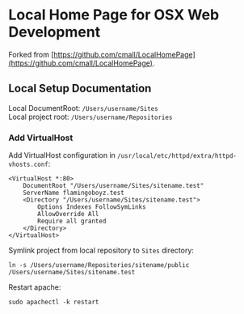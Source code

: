 # Local Home Page for OSX Web Development

Forked from [https://github.com/cmall/LocalHomePage](https://github.com/cmall/LocalHomePage).

## Local Setup Documentation

Local DocumentRoot: `/Users/username/Sites`  
Local project root: `/Users/username/Repositories`

### Add VirtualHost

Add VirtualHost configuration in `/usr/local/etc/httpd/extra/httpd-vhosts.conf`:

```
<VirtualHost *:80>
    DocumentRoot "/Users/username/Sites/sitename.test"
    ServerName flamingoboyz.test
    <Directory "/Users/username/Sites/sitename.test">
        Options Indexes FollowSymLinks
        AllowOverride All
        Require all granted
    </Directory>
</VirtualHost>
```

Symlink project from local repository to `Sites` directory:

```
ln -s /Users/username/Repositories/sitename/public /Users/username/Sites/sitename.test
```

Restart apache:

```
sudo apachectl -k restart
```
